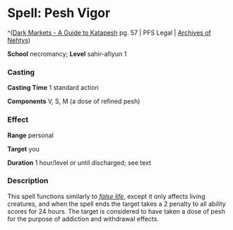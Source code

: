 # Spell: Pesh Vigor

^([Dark Markets - A Guide to Katapesh][ss-pesh-vigor] pg. 57 | PFS Legal | [Archives of Nehtys][sn-pesh-vigor])

**School** necromancy; **Level** sahir-afiyun 1

### Casting

**Casting Time** 1 standard action  

**Components** V, S, M (a dose of refined pesh)

### Effect

**Range** personal  

**Target** you  

**Duration** 1 hour/level or until discharged; see text

### Description

This spell functions similarly to _[false life]_, except it only affects living creatures, and when the spell ends the target takes a 2 penalty to all ability scores for 24 hours. The target is considered to have taken a dose of pesh for the purpose of addiction and withdrawal effects.

[ss-pesh-vigor]: http://paizo.com/store/downloads/p
[sn-pesh-vigor]: http://www.archivesofnethys.com/SpellDisplay.aspx?ItemName=Pesh%20Vigor
[false life]: http://www.archivesofnethys.com/SpellDisplay.aspx?ItemName=false%20life